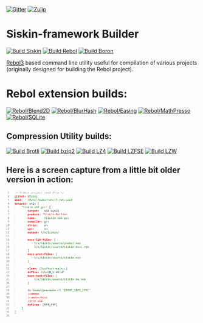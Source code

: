[![Gitter](https://badges.gitter.im/rebol3/community.svg)](https://app.element.io/#/room/#siskin-builder:gitter.im)
[![Zulip](https://img.shields.io/badge/zulip-join_chat-brightgreen.svg)](https://rebol.zulipchat.com/)

# Siskin-framework Builder

[![Build Siskin](https://github.com/Siskin-framework/Builder/actions/workflows/siskin.yml/badge.svg)](https://github.com/Siskin-framework/Builder/actions/workflows/siskin.yml)
[![Build Rebol](https://github.com/Siskin-framework/Builder/actions/workflows/rebol.yml/badge.svg)](https://github.com/Siskin-framework/Builder/actions/workflows/rebol.yml)
[![Build Boron](https://github.com/Siskin-framework/Builder/actions/workflows/boron.yml/badge.svg)](https://github.com/Siskin-framework/Builder/actions/workflows/boron.yml)

[Rebol3](https://github.com/Siskin-framework/Rebol) based command line utility useful for compilation of various projects (originally designed for building the Rebol project).

# Rebol extension builds:

[![Rebol/Blend2D](https://github.com/Siskin-framework/Builder/actions/workflows/rebol-blend2d.yml/badge.svg)](https://github.com/Siskin-framework/Builder/actions/workflows/rebol-blend2d.yml)
[![Rebol/BlurHash](https://github.com/Siskin-framework/Builder/actions/workflows/rebol-blurhash.yml/badge.svg)](https://github.com/Siskin-framework/Builder/actions/workflows/rebol-blurhash.yml)
[![Rebol/Easing](https://github.com/Siskin-framework/Builder/actions/workflows/rebol-easing.yml/badge.svg)](https://github.com/Siskin-framework/Builder/actions/workflows/rebol-easing.yml)
[![Rebol/MathPresso](https://github.com/Siskin-framework/Builder/actions/workflows/rebol-mathpresso.yml/badge.svg)](https://github.com/Siskin-framework/Builder/actions/workflows/rebol-mathpresso.yml)
[![Rebol/SQLite](https://github.com/Siskin-framework/Builder/actions/workflows/rebol-sqlite.yml/badge.svg)](https://github.com/Siskin-framework/Builder/actions/workflows/rebol-sqlite.yml)

## Compression Utility builds:
[![Build Brotli](https://github.com/Siskin-framework/Builder/actions/workflows/brotli.yml/badge.svg)](https://github.com/Siskin-framework/Builder/actions/workflows/brotli.yml)
[![Build bzip2](https://github.com/Siskin-framework/Builder/actions/workflows/bzip2.yml/badge.svg)](https://github.com/Siskin-framework/Builder/actions/workflows/bzip2.yml)
[![Build LZ4](https://github.com/Siskin-framework/Builder/actions/workflows/lz4.yml/badge.svg)](https://github.com/Siskin-framework/Builder/actions/workflows/lz4.yml)
[![Build LZFSE](https://github.com/Siskin-framework/Builder/actions/workflows/lzfse.yml/badge.svg)](https://github.com/Siskin-framework/Builder/actions/workflows/lzfse.yml) 
[![Build LZW](https://github.com/Siskin-framework/Builder/actions/workflows/lzw.yml/badge.svg)](https://github.com/Siskin-framework/Builder/actions/workflows/lzw.yml)

## Here is a screen capture from a little bit older version in action:

![](https://raw.githubusercontent.com/Oldes/media/master/screens/build-siskin.gif "Building a Rebol based utility")
